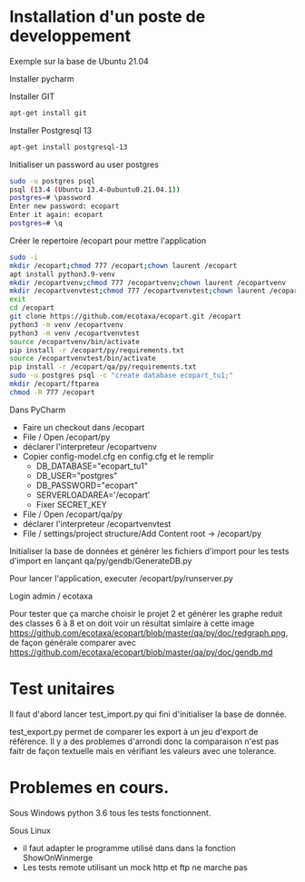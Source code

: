 # Installation d'un poste de developpement
Exemple sur la base de Ubuntu 21.04

Installer pycharm 

Installer GIT
```bash
apt-get install git
```


Installer Postgresql 13
```bash
apt-get install postgresql-13
```

Initialiser un password au user postgres
```bash
sudo -u postgres psql
psql (13.4 (Ubuntu 13.4-0ubuntu0.21.04.1))
postgres=# \password
Enter new password: ecopart
Enter it again: ecopart
postgres=# \q
```
Créer le repertoire /ecopart pour mettre l'application
```bash
sudo -i
mkdir /ecopart;chmod 777 /ecopart;chown laurent /ecopart
apt install python3.9-venv
mkdir /ecopartvenv;chmod 777 /ecopartvenv;chown laurent /ecopartvenv
mkdir /ecopartvenvtest;chmod 777 /ecopartvenvtest;chown laurent /ecopartvenvtest
exit
cd /ecopart
git clone https://github.com/ecotaxa/ecopart.git /ecopart
python3 -m venv /ecopartvenv
python3 -m venv /ecopartvenvtest
source /ecopartvenv/bin/activate
pip install -r /ecopart/py/requirements.txt
source /ecopartvenvtest/bin/activate
pip install -r /ecopart/qa/py/requirements.txt
sudo -u postgres psql -c "create database ecopart_tu1;"
mkdir /ecopart/ftparea
chmod -R 777 /ecopart
```
Dans PyCharm 
* Faire un checkout dans /ecopart
* File / Open /ecopart/py
* déclarer l'interpreteur /ecopartvenv
* Copier config-model.cfg en config.cfg et le remplir
  * DB_DATABASE="ecopart_tu1"
  * DB_USER="postgres"
  * DB_PASSWORD="ecopart"
  * SERVERLOADAREA='/ecopart'
  * Fixer SECRET_KEY
* File / Open /ecopart/qa/py
* déclarer l'interpreteur /ecopartvenvtest
* File / settings/project structure/Add Content root -> /ecopart/py

Initialiser la base de données et générer les fichiers d'import pour les tests d'import en lançant qa/py/gendb/GenerateDB.py

Pour lancer l'application, executer /ecopart/py/runserver.py

Login  admin / ecotaxa

Pour tester que ça marche choisir le projet 2 et générer les graphe reduit des classes 6 à 8 et on doit voir un résultat simlaire à cette image https://github.com/ecotaxa/ecopart/blob/master/qa/py/doc/redgraph.png, de façon générale comparer avec https://github.com/ecotaxa/ecopart/blob/master/qa/py/doc/gendb.md

# Test unitaires
Il faut d'abord lancer test_import.py qui fini d'initialiser la base de donnée.

test_export.py permet de comparer les export à un jeu d'export de référence. Il y a des problemes d'arrondi donc la comparaison n'est pas faitr de façon textuelle mais en vérifiant les valeurs avec une tolerance.

# Problemes en cours.
Sous Windows python 3.6 tous les tests fonctionnent.

Sous Linux
* il faut adapter le programme utilisé dans dans la fonction ShowOnWinmerge
* Les tests remote utilisant un mock http et ftp ne marche pas 
